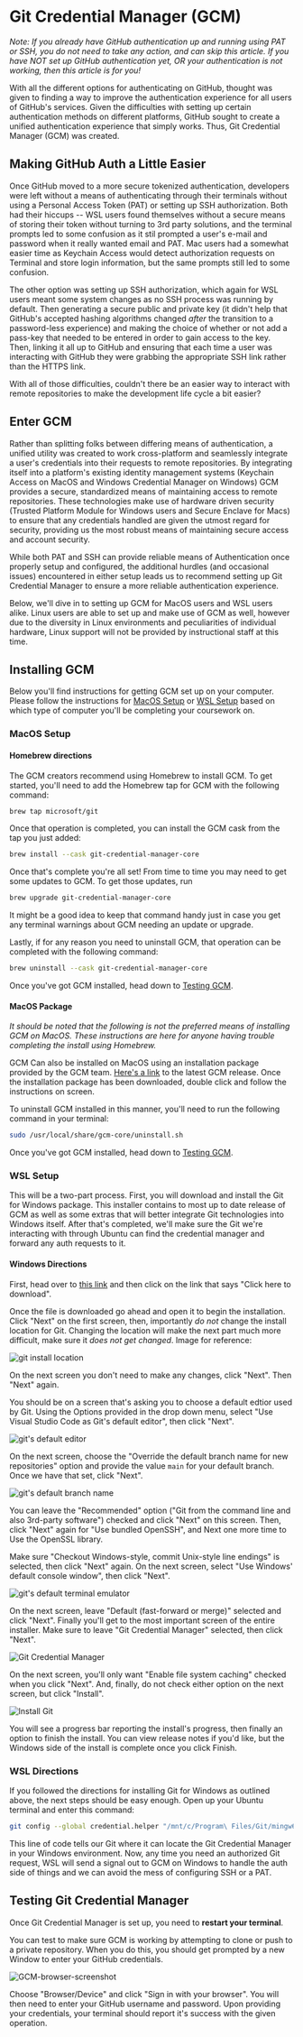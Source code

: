 # Git Credential Manager (GCM)

_Note: If you already have GitHub authentication up and running using PAT or
SSH, you do not need to take any action, and can skip this article. If you have
NOT set up GitHub authentication yet, OR your authentication is not working,
then this article is for you!_

With all the different options for authenticating on GitHub, thought was given
to finding a way to improve the authentication experience for all users of
GitHub's services. Given the difficulties with setting up certain
authentication methods on different platforms, GitHub sought to create a
unified authentication experience that simply works. Thus, Git Credential
Manager (GCM) was created.

## Making GitHub Auth a Little Easier

Once GitHub moved to a more secure tokenized authentication, developers were
left without a means of authenticating through their terminals without using a
Personal Access Token (PAT) or setting up SSH authorization. Both had their
hiccups -- WSL users found themselves without a secure means of storing their
token without turning to 3rd party solutions, and the terminal prompts led to
some confusion as it stil prompted a user's e-mail and password when it really
wanted email and PAT. Mac users had a somewhat easier time as Keychain Access
would detect authorization requests on Terminal and store login information,
but the same prompts still led to some confusion.

The other option was setting up SSH authorization, which again for WSL users
meant some system changes as no SSH process was running by default. Then
generating a secure public and private key (it didn't help that GitHub's
accepted hashing algorithms changed _after_ the transition to a password-less
experience) and making the choice of whether or not add a pass-key that needed
to be entered in order to gain access to the key. Then, linking it all up to
GitHub and ensuring that each time a user was interacting with GitHub they were
grabbing the appropriate SSH link rather than the HTTPS link.

With all of those difficulties, couldn't there be an easier way to interact
with remote repositories to make the development life cycle a bit easier?

## Enter GCM

Rather than splitting folks between differing means of authentication, a
unified utility was created to work cross-platform and seamlessly integrate a
user's credentials into their requests to remote repositories. By integrating
itself into a platform's existing identity management systems (Keychain Access
on MacOS and Windows Credential Manager on Windows) GCM provides a secure,
standardized means of maintaining access to remote repositories. These
technologies make use of hardware driven security (Trusted Platform Module for
Windows users and Secure Enclave for Macs) to ensure that any credentials
handled are given the utmost regard for security, providing us the most robust
means of maintaining secure access and account security.

While both PAT and SSH can provide reliable means of Authentication once
properly setup and configured, the additional hurdles (and occasional issues)
encountered in either setup leads us to recommend setting up Git Credential
Manager to ensure a more reliable authentication experience.

Below, we'll dive in to setting up GCM for MacOS users and WSL users alike.
Linux users are able to set up and make use of GCM as well, however due to the
diversity in Linux environments and peculiarities of individual hardware, Linux
support will not be provided by instructional staff at this time.

## Installing GCM

Below you'll find instructions for getting GCM set up on your computer. Please
follow the instructions for [MacOS Setup](#macos-setup) or
[WSL Setup](#wsl-setup) based on which type of computer you'll be completing
your coursework on.

### MacOS Setup

#### Homebrew directions

The GCM creators recommend using Homebrew to install GCM. To get started,
you'll need to add the Homebrew tap for GCM with the following command:

```sh
brew tap microsoft/git
```

Once that operation is completed, you can install the GCM cask from the tap you
just added:

```sh
brew install --cask git-credential-manager-core
```

Once that's complete you're all set! From time to time you may need to get some
updates to GCM. To get those updates, run

```sh
brew upgrade git-credential-manager-core
```

It might be a good idea to keep that command handy just in case you get any
terminal warnings about GCM needing an update or upgrade.

Lastly, if for any reason you need to uninstall GCM, that operation can be
completed with the following command:

```sh
brew uninstall --cask git-credential-manager-core
```

Once you've got GCM installed, head down to [Testing GCM](#testing-gcm).

#### MacOS Package

_It should be noted that the following is not the preferred means of installing
GCM on MacOS. These instructions are here for anyone having trouble completing
the install using Homebrew._

GCM Can also be installed on MacOS using an installation package provided by
the GCM team. [Here's a link][GCM Latest Release] to the latest GCM release.
Once the installation package has been downloaded, double click
and follow the instructions on screen.

To uninstall GCM installed in this manner, you'll need to run the following
command in your terminal:

```sh
sudo /usr/local/share/gcm-core/uninstall.sh
```

Once you've got GCM installed, head down to [Testing GCM](#testing-gcm).


### WSL Setup

This will be a two-part process. First, you will download and install the Git
for Windows package. This installer contains to most up to date release of GCM
as well as some extras that will better integrate Git technologies into Windows
itself. After that's completed, we'll make sure the Git we're interacting with
through Ubuntu can find the credential manager and forward any auth requests to
it.

#### Windows Directions

First, head over to [this link][Git SCM for Windows] and then click on
the link that says "Click here to download".

Once the file is downloaded go ahead and open it to begin the installation.
Click "Next" on the first screen, then, importantly _do not_ change the install
location for Git. Changing the location will make the next part much more
difficult, make sure it _does not get changed_. Image for reference:

![git install location]

On the next screen you don't need to make any changes, click "Next". Then "Next"
again.

You should be on a screen that's asking you to choose a default edtior used by
Git. Using the Options provided in the drop down menu, select "Use Visual
Studio Code as Git's default editor", then click "Next".

![git's default editor]

On the next screen, choose the "Override the default branch name for new
repositories" option and provide the value `main` for your default branch. Once
we have that set, click "Next".

![git's default branch name]

You can leave the "Recommended" option ("Git from the command line and also
3rd-party software") checked and click "Next" on this screen. Then, click "Next"
again for "Use bundled OpenSSH", and Next one more time to Use the OpenSSL
library.

Make sure "Checkout Windows-style, commit Unix-style line endings" is selected,
then click "Next" again. On the next screen, select "Use Windows' default console
window", then click "Next".

![git's default terminal emulator]

On the next screen, leave "Default (fast-forward or merge)" selected and click
"Next". Finally you'll get to the most important screen of the entire installer.
Make sure to leave "Git Credential Manager" selected, then click "Next".

![Git Credential Manager]

On the next screen, you'll only want "Enable file system caching" checked when
you click "Next". And, finally, do not check either option on the next screen,
but click "Install".

![Install Git](https://appacademy-open-assets.s3.us-west-1.amazonaws.com/Modular-Curriculum/content/setup/06-installGit.png)

You will see a progress bar reporting the install's progress, then finally an
option to finish the install. You can view release notes if you'd like, but the
Windows side of the install is complete once you click Finish.

### WSL Directions

If you followed the directions for installing Git for Windows as outlined
above, the next steps should be easy enough. Open up your Ubuntu terminal and
enter this command:

```sh
git config --global credential.helper "/mnt/c/Program\ Files/Git/mingw64/bin/git-credential-manager.exe"
```

This line of code tells our Git where it can locate the Git Credential Manager
in your Windows environment. Now, any time you need an authorized Git request,
WSL will send a signal out to GCM on Windows to handle the auth side of things
and we can avoid the mess of configuring SSH or a PAT.

## Testing Git Credential Manager

Once Git Credential Manager is set up, you need to **restart your terminal**.

You can test to make sure GCM is working by attempting to clone or push to a
private repository. When you do this, you should get prompted by a new Window to
enter your GitHub credentials.

![GCM-browser-screenshot]

Choose "Browser/Device" and click "Sign in with your browser". You will then
need to enter your GitHub username and password. Upon providing your
credentials, your terminal should report it's success with the given operation.

<!-- External Links -->
[GCM Latest Release]: https://github.com/GitCredentialManager/git-credential-manager/releases/latest
[Git SCM for Windows]: https://git-scm.com/download/win
[git install location]: https://appacademy-open-assets.s3.us-west-1.amazonaws.com/Modular-Curriculum/content/setup/01-gitLocation.png
[git's default editor]: https://appacademy-open-assets.s3.us-west-1.amazonaws.com/Modular-Curriculum/content/setup/02-gitDefaultEditor.png
[git's default branch name]: https://appacademy-open-assets.s3.us-west-1.amazonaws.com/Modular-Curriculum/content/setup/03-gitBranchName.png
[git's default terminal emulator]: https://appacademy-open-assets.s3.us-west-1.amazonaws.com/Modular-Curriculum/content/setup/04-gitDefaultTerminalEmulator.png
[Git Credential Manager]: https://appacademy-open-assets.s3.us-west-1.amazonaws.com/Modular-Curriculum/content/setup/05-gitCredentialManager.png
[Install Git]: https://appacademy-open-assets.s3.us-west-1.amazonaws.com/Modular-Curriculum/content/setup/06-installGit.png
[GCM-browser-screenshot]: https://appacademy-open-assets.s3.us-west-1.amazonaws.com/Modular-Curriculum/content/setup/07-gcm-browser.png